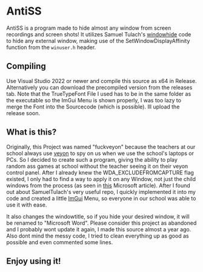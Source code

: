 # AntiSS

AntiSS is a program made to hide almost any window from screen recordings and screen shots! It utilizes Samuel Tulach's [windowhide](https://github.com/SamuelTulach/windowhide) code to hide any external window, making use of the SetWindowDisplayAffinity function from the ```winuser.h``` header.

## Compiling

Use Visual Studio 2022 or newer and compile this source as x64 in Release. Alternatively you can download the precompiled version from the releases tab. Note that the TrueTypeFont File I used has to be in the same folder as the executable so the ImGui Menu is shown properly, I was too lazy to merge the Font into the Sourcecode (which is possible). Ill upload the release soon.

## What is this?

Originally, this Project was named "fuckveyon" because the teachers at our school always use [veyon](https://github.com/veyon/veyon) to spy on us when we use the school's laptops or PCs. So I decided to create such a program, giving the ability to play random ass games at school without the teacher seeing it on their veyon control panel. After I already knew the WDA_EXCLUDEFROMCAPTURE flag existed, I only had to find a way to apply it on any Window, not just the child windows from the process (as seen in [this](https://learn.microsoft.com/en-us/windows/win32/api/winuser/nf-winuser-setwindowdisplayaffinity) Microsoft article). After I found out about SamuelTulach's very useful repo, I quickly implemented it into my code and created a little [ImGui](https://github.com/ocornut/imgui) Menu, so everyone in our school was able to use it with ease.

It also changes the windowtitle, so if you hide your desired window, it will be renamed to "Microsoft Word". Please consider this project as abandoned and I probably wont update it again, I made this source almost a year ago. Also dont mind the messy code, I tried to clean everything up as good as possible and even commented some lines.

## Enjoy using it!
